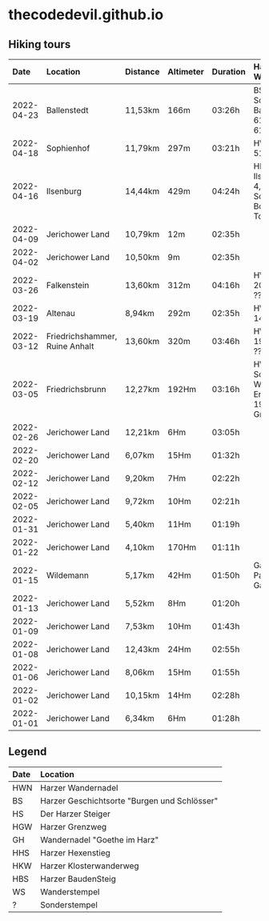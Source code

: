 # thecodedevil.github.io
## Hiking tours
|Date      |Location                      |Distance |Altimeter|Duration|Harzer Wandernadel|
|:---------|:-----------------------------|:--------|:--------|:-------|:-----------------|
|2022-04-23|Ballenstedt                   |11,53km  |166m     |03:26h  |BS Roseburg, BS Schloss Ballenstedt, HWN 61, HWN 161, HS 61|
|2022-04-18|Sophienhof                    |11,79km  |297m     |03:21h  |HWN 48, HWN 51, HWN 97 ???|
|2022-04-16|Ilsenburg                     |14,44km  |429m     |04:24h  |HKW Kloster Ilsenburg, HWN 4, HWN 5, Sonderstempel Borkenkäferpfad-Tour 2021 ???|
|2022-04-09|Jerichower Land               |10,79km  |12m      |02:35h  ||
|2022-04-02|Jerichower Land               |10,50km  |9m       |02:35h  ||
|2022-03-26|Falkenstein                   |13,60km  |312m     |04:16h  |HWN 200, HWN 203, HWN 204 ???|
|2022-03-19|Altenau                       |8,94km   |292m     |02:35h  |HWN 132, HWN 149 ???|
|2022-03-12|Friedrichshammer, Ruine Anhalt|13,60km  |320m     |03:46h  |HWN 179, HWN 197, HWN 182 ???|
|2022-03-05|Friedrichsbrunn               |12,27km  |192Hm    |03:16h  |HWN 191, Schutzhütte zum Wanderschuh, Erichsburg, HWN 190, Historischer Grenzweg R4|
|2022-02-26|Jerichower Land               |12,21km  |6Hm      |03:05h  ||
|2022-02-20|Jerichower Land               |6,07km   |15Hm     |01:32h  ||
|2022-02-12|Jerichower Land               |9,20km   |7Hm      |02:22h  ||
|2022-02-05|Jerichower Land               |9,72km   |10Hm     |02:21h  ||
|2022-01-31|Jerichower Land               |5,40km   |11Hm     |01:19h  ||
|2022-01-22|Jerichower Land               |4,10km   |170Hm    |01:11h  ||
|2022-01-15|Wildemann                     |5,17km   |42Hm     |01:50h  |Gallenberg, WS Pavillion Gallenberg|
|2022-01-13|Jerichower Land               |5,52km   |8Hm      |01:20h  ||
|2022-01-09|Jerichower Land               |7,53km   |10Hm     |01:43h  ||
|2022-01-08|Jerichower Land               |12,43km  |24Hm     |02:55h  ||
|2022-01-06|Jerichower Land               |8,06km   |15Hm     |01:55h  ||
|2022-01-02|Jerichower Land               |10,15km  |14Hm     |02:28h  ||
|2022-01-01|Jerichower Land               |6,34km   |6Hm      |01:28h  ||

## Legend
|Date|Location|
|:-|:-|
|HWN|Harzer Wandernadel|
|BS|Harzer Geschichtsorte "Burgen und Schlösser"|
|HS|Der Harzer Steiger|
|HGW|Harzer Grenzweg|
|GH|Wandernadel "Goethe im Harz"|
|HHS|Harzer Hexenstieg|
|HKW|Harzer Klosterwanderweg|
|HBS|Harzer BaudenSteig|
|WS|Wanderstempel|
|?|Sonderstempel
